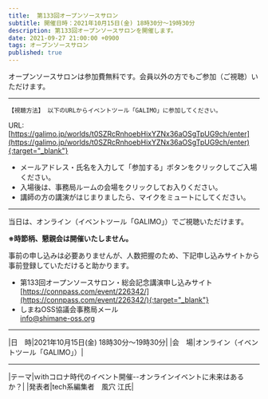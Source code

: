 ```yaml
---
title:  第133回オープンソースサロン
subtitle: 開催日時：2021年10月15日(金) 18時30分～19時30分 
description: 第133回オープンソースサロンを開催します。
date: 2021-09-27 21:00:00 +0900
tags: オープンソースサロン
published: true
--- 
```


オープンソースサロンは参加費無料です。会員以外の方でもご参加（ご視聴）いただけます。  

---
`【視聴方法】 以下のURLからイベントツール「GALIMO」に参加してください。`  
  
URL: [https://galimo.jp/worlds/t0SZRcRnhoebHixYZNx36aOSgTpUG9ch/enter](https://galimo.jp/worlds/t0SZRcRnhoebHixYZNx36aOSgTpUG9ch/enter){:target="_blank"}  

- メールアドレス・氏名を入力して「参加する」ボタンをクリックしてご入場ください。
- 入場後は、事務局ルームの会場をクリックしてお入りください。
- 講師の方の講演がはじまりましたら、マイクをミュートにしてください。

---

当日は、オンライン（イベントツール「GALIMO」）でご視聴いただけます。  
    
__※時節柄、懇親会は開催いたしません。__  

事前の申し込みは必要ありませんが、人数把握のため、下記申し込みサイトから事前登録していただけると助かります。  
  
- 第133回オープンソースサロン・総会記念講演申し込みサイト  
[https://connpass.com/event/226342/](https://connpass.com/event/226342/){:target="_blank"}  
- しまねOSS協議会事務局メール  
[info@shimane-oss.org](mailto:info@shimane-oss.org)  

---

|<nobr>日　時</nobr>|2021年10月15日(金) 18時30分～19時30分|
|<nobr>会　場</nobr>|オンライン（イベントツール「GALIMO」）|

---

|<nobr>テーマ</nobr>|ｗithコロナ時代のイベント開催--オンラインイベントに未来はあるか？|
|<nobr>発表者</nobr>|tech系編集者　風穴 江氏|
